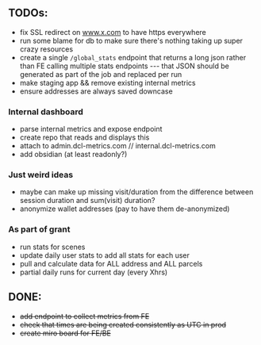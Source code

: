 ## TODOs:

 * fix SSL redirect on www.x.com to have https everywhere
 * run some blame for db to make sure there's nothing taking up super crazy resources
 * create a single `/global_stats` endpoint that returns a long json rather than FE calling multiple stats endpoints
 --- that JSON should be generated as part of the job and replaced per run
 * make staging app && remove existing internal metrics
 * ensure addresses are always saved downcase

### Internal dashboard
 * parse internal metrics and expose endpoint
 * create repo that reads and displays this
 * attach to admin.dcl-metrics.com // internal.dcl-metrics.com
 * add obsidian (at least readonly?)

### Just weird ideas

 * maybe can make up missing visit/duration from the difference between session duration and sum(visit) duration?
 * anonymize wallet addresses (pay to have them de-anonymized)

### As part of grant

 * run stats for scenes
 * update daily user stats to add all stats for each user
 * pull and calculate data for ALL address and ALL parcels
 * partial daily runs for current day (every Xhrs)

## DONE:

 * ~~add endpoint to collect metrics from FE~~
 * ~~check that times are being created consistently as UTC in prod~~
 * ~~create miro board for FE/BE~~
